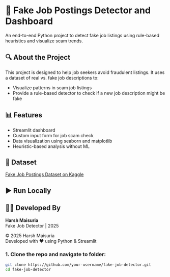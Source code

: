 # 🚨 Fake Job Postings Detector and Dashboard

An end-to-end Python project to detect fake job listings using rule-based heuristics and visualize scam trends.

## 🔍 About the Project
This project is designed to help job seekers avoid fraudulent listings. It uses a dataset of real vs. fake job descriptions to:
- Visualize patterns in scam job listings
- Provide a rule-based detector to check if a new job description might be fake

## 📊 Features
- Streamlit dashboard
- Custom input form for job scam check
- Data visualization using seaborn and matplotlib
- Heuristic-based analysis without ML

## 📁 Dataset
[Fake Job Postings Dataset on Kaggle](https://www.kaggle.com/datasets/shivamb/real-or-fake-fake-jobposting-prediction)

## ▶️ Run Locally

## 👨‍💻 Developed By
**Harsh Maisuria**  
Fake Job Detector | 2025  

© 2025 Harsh Maisuria  
Developed with ❤️ using Python & Streamlit

### 1. Clone the repo and navigate to folder:
```bash
git clone https://github.com/your-username/fake-job-detector.git
cd fake-job-detector


